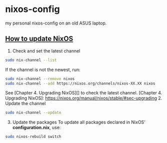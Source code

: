 # nixos-config
my personal nixos-config on an old ASUS laptop.


## [How to update NixOS][]
[How to update NixOS]: https://discourse.nixos.org/t/how-to-upgrade-packages/6151/9

1. Check and set the latest channel
```bash
sudo nix-channel --list
```
If the channel is not the newest, run: 
```bash
sudo nix-channel --remove nixos
sudo nix-channel --add https://nixos.org/channels/nixos-XX.XX nixos
```
See [Chapter 4. Upgrading NixOS][] to check the latest channel.
[Chapter 4. Upgrading NixOS]: https://nixos.org/manual/nixos/stable/#sec-upgrading
2. Update the channel
```bash
sudo nix-channel --update
```
3. Update the packages
To update all packages declared in NixOS’ **configuration.nix**, use:
```bash
sudo nixos-rebuild switch
```
